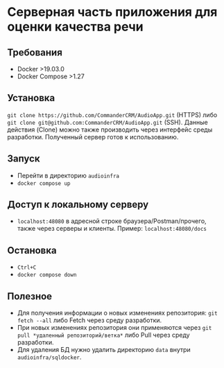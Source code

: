 # Серверная часть приложения для оценки качества речи

## Требования

- Docker >19.03.0
- Docker Compose >1.27

## Установка

```git clone https://github.com/CommanderCRM/AudioApp.git``` (HTTPS) либо ```git clone git@github.com:CommanderCRM/AudioApp.git``` (SSH).
Данные действия (Clone) можно также производить через интерфейс среды разработки.
Полученный сервер готов к использованию.

## Запуск

- Перейти в директорию ```audioinfra```
- ```docker compose up```

## Доступ к локальному серверу

- ```localhost:48080``` в адресной строке браузера/Postman/прочего, также через серверы и клиенты. Пример: ```localhost:48080/docs```

## Остановка

- ```Ctrl+C```
- ```docker compose down```

## Полезное

- Для получения информации о новых изменениях репозитория: ```git fetch --all``` либо Fetch через среду разработки.
- При новых изменениях репозитория они применяются через ```git pull *удаленный репозиторий/ветка*``` либо Pull через среду разработки.
- Для удаления БД нужно удалить директорию ```data``` внутри ```audioinfra/sqldocker```.
